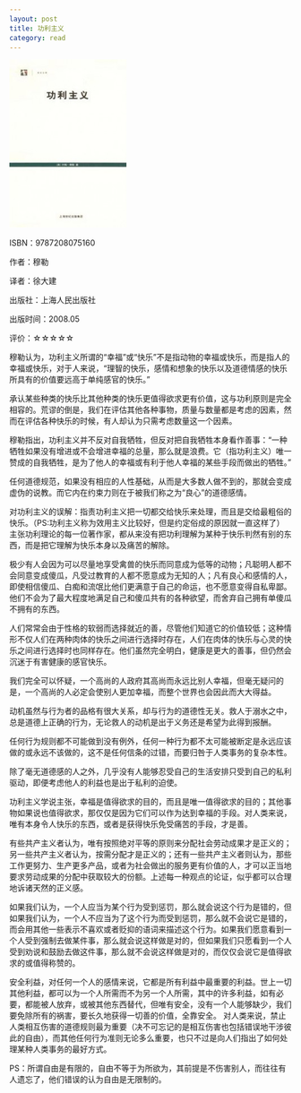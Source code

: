 ```yaml
---
layout: post
title: 功利主义
category: read
---
```

<img class="cover" src="/images/2011/12/9787208075160-209x300.jpg" width="209" height="300" />

ISBN：9787208075160

作者：穆勒

译者：徐大建

出版社：上海人民出版社

出版时间：2008.05

评价：☆☆☆☆☆

穆勒认为，功利主义所谓的“幸福”或“快乐”不是指动物的幸福或快乐，而是指人的幸福或快乐，对于人来说，“理智的快乐，感情和想象的快乐以及道德情感的快乐所具有的价值要远高于单纯感官的快乐。”

承认某些种类的快乐比其他种类的快乐更值得欲求更有价值，这与功利原则是完全相容的。荒谬的倒是，我们在评估其他各种事物，质量与数量都是考虑的因素，然而在评估各种快乐的时候，有人却认为只需考虑数量这一个因素。

穆勒指出，功利主义并不反对自我牺牲，但反对把自我牺牲本身看作善事：“一种牺牲如果没有增进或不会增进幸福的总量，那么就是浪费。它（指功利主义）唯一赞成的自我牺牲，是为了他人的幸福或有利于他人幸福的某些手段而做出的牺牲。”

任何道德规范，如果没有相应的人性基础，从而是大多数人做不到的，那就会变成虚伪的说教。而它内在约束力则在于被我们称之为“良心”的道德感情。

对功利主义的误解：指责功利主义把一切都交给快乐来处理，而且是交给最粗俗的快乐。（PS:功利主义称为效用主义比较好，但是约定俗成的原因就一直这样了）主张功利理论的每一位著作家，都从来没有把功利理解为某种于快乐判然有别的东西，而是把它理解为快乐本身以及痛苦的解除。

极少有人会因为可以尽量地享受禽兽的快乐而同意成为低等的动物；凡聪明人都不会同意变成傻瓜，凡受过教育的人都不愿意成为无知的人；凡有良心和感情的人，即使相信傻瓜、白痴和流氓比他们更满意于自己的命运，也不愿意变得自私卑鄙。他们不会为了最大程度地满足自己和傻瓜共有的各种欲望，而舍弃自己拥有单傻瓜不拥有的东西。

人们常常会由于性格的软弱而选择就近的善，尽管他们知道它的价值较低；这种情形不仅人们在两种肉体的快乐之间进行选择时存在，人们在肉体的快乐与心灵的快乐之间进行选择时也同样存在。他们虽然完全明白，健康是更大的善事，但仍然会沉迷于有害健康的感官快乐。

我们完全可以怀疑，一个高尚的人政府其高尚而永远比别人幸福，但毫无疑问的是，一个高尚的人必定会使别人更加幸福，而整个世界也会因此而大大得益。

动机虽然与行为者的品格有很大关系，却与行为的道德性无关。救人于溺水之中，总是道德上正确的行为，无论救人的动机是出于义务还是希望为此得到报酬。

任何行为规则都不可能做到没有例外，任何一种行为都不太可能被断定是永远应该做的或永远不该做的，这不是任何信条的过错，而要归咎于人类事务的复杂本性。

除了毫无道德感的人之外，几乎没有人能够忍受自己的生活安排只受到自己的私利驱动，即便考虑他人的利益也是出于私利的迫使。

功利主义学说主张，幸福是值得欲求的目的，而且是唯一值得欲求的目的；其他事物如果说也值得欲求，那仅仅是因为它们可以作为达到幸福的手段。对人类来说，唯有本身令人快乐的东西，或者是获得快乐免受痛苦的手段，才是善。

有些共产主义者认为，唯有按照绝对平等的原则来分配社会劳动成果才是正义的；另一些共产主义者认为，按需分配才是正义的；还有一些共产主义者则认为，那些工作更努力、生产更多产品，或者为社会做出的服务更有价值的人，才可以正当地要求劳动成果的分配中获取较大的份额。上述每一种观点的论证，似乎都可以合理地诉诸天然的正义感。

如果我们认为，一个人应当为某个行为受到惩罚，那么就会说这个行为是错的，但如果我们认为，一个人不应当为了这个行为而受到惩罚，那么就不会说它是错的，而会用其他一些表示不喜欢或者贬抑的语词来描述这个行为。如果我们愿意看到一个人受到强制去做某件事，那么就会说这样做是对的，但如果我们只愿看到一个人受到劝说和鼓励去做这件事，那么就不会说这样做是对的，而仅仅会说它是值得欲求的或值得称赞的。

安全利益，对任何一个人的感情来说，它都是所有利益中最重要的利益。世上一切其他利益，都可以为一个人所需而不为另一个人所需，其中的许多利益，如有必要，都能被人放弃，或被其他东西替代，但唯有安全，没有一个人能够缺少，我们要免除所有的祸害，要长久地获得一切善的价值，全靠安全。
对人类来说，禁止人类相互伤害的道德规则最为重要（决不可忘记的是相互伤害也包括错误地干涉彼此的自由），而其他任何行为准则无论多么重要，也只不过是向人们指出了如何处理某种人类事务的最好方式。

PS：所谓自由是有限的，自由不等于为所欲为，其前提是不伤害别人，而往往有人遗忘了，他们错误的认为自由是无限制的。
